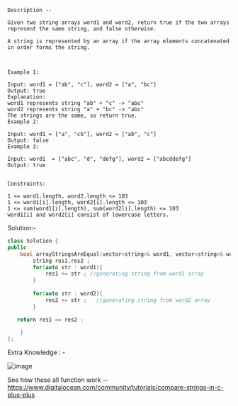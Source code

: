 ```
Description --

Given two string arrays word1 and word2, return true if the two arrays represent the same string, and false otherwise.

A string is represented by an array if the array elements concatenated in order forms the string.

 

Example 1:

Input: word1 = ["ab", "c"], word2 = ["a", "bc"]
Output: true
Explanation:
word1 represents string "ab" + "c" -> "abc"
word2 represents string "a" + "bc" -> "abc"
The strings are the same, so return true.
Example 2:

Input: word1 = ["a", "cb"], word2 = ["ab", "c"]
Output: false
Example 3:

Input: word1  = ["abc", "d", "defg"], word2 = ["abcddefg"]
Output: true
 

Constraints:

1 <= word1.length, word2.length <= 103
1 <= word1[i].length, word2[i].length <= 103
1 <= sum(word1[i].length), sum(word2[i].length) <= 103
word1[i] and word2[i] consist of lowercase letters.
```

Solution:-
```cpp
class Solution {
public:
    bool arrayStringsAreEqual(vector<string>& word1, vector<string>& word2) {
        string res1,res2 ;
        for(auto str : word1){
            res1 += str ; //generating string from word1 array
        }
        
        for(auto str : word2){
            res2 += str ;   //generating string from word2 array
        }

   return res1 == res2 ;

    }
};
```


Extra Knowledge : -

![image](https://github.com/HIMANSHU73/DataStructures_and_Algorithms/assets/78476814/90148ecb-d5e5-48f3-b092-507664625c84)



See how these all function work -- 
https://www.digitalocean.com/community/tutorials/compare-strings-in-c-plus-plus

